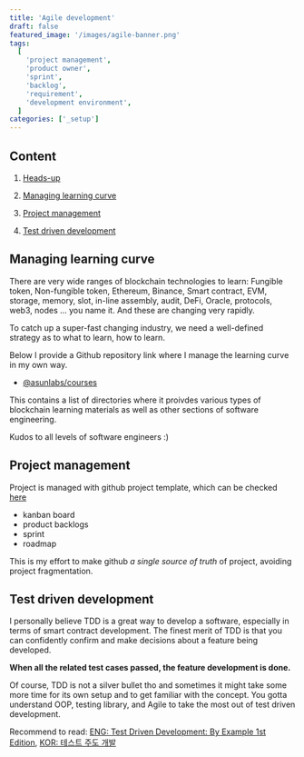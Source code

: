 ```yaml
---
title: 'Agile development'
draft: false
featured_image: '/images/agile-banner.png'
tags:
  [
    'project management',
    'product owner',
    'sprint',
    'backlog',
    'requirement',
    'development environment',
  ]
categories: ['_setup']
---
```


## Content

1. [Heads-up](#heads-up)

1. [Managing learning curve](#managing-learning-curve)

1. [Project management](#project-management)

1. [Test driven development](#test-driven-development)

## Managing learning curve

There are very wide ranges of blockchain technologies to learn: Fungible token, Non-fungible token, Ethereum, Binance, Smart contract,
EVM, storage, memory, slot, in-line assembly, audit, DeFi, Oracle, protocols, web3, nodes ... you name it. And these are changing very rapidly.

To catch up a super-fast changing industry, we need a well-defined strategy as to what to learn, how to learn.

Below I provide a Github repository link where I manage the learning curve in my own way.

- [@asunlabs/courses](https://github.com/asunlabs/courses)

This contains a list of directories where it proivdes various types of blockchain learning materials as well as other sections of software engineering.

Kudos to all levels of software engineers :)

## Project management

Project is managed with github project template, which can be checked [here](https://github.com/orgs/asunlabs/projects/3)

- kanban board
- product backlogs
- sprint
- roadmap

This is my effort to make github _a single source of truth_ of project, avoiding project fragmentation.

## Test driven development

I personally believe TDD is a great way to develop a software, especially in terms of smart contract development. The finest merit of TDD is that you can confidently confirm and make decisions about a feature being developed.

**When all the related test cases passed, the feature development is done.**

Of course, TDD is not a silver bullet tho and sometimes it might take some more time for its own setup and to get familiar with the concept. You gotta understand OOP, testing library, and Agile to take the most out of test driven development.

Recommend to read: [ENG: Test Driven Development: By Example 1st Edition](https://www.amazon.com/Test-Driven-Development-Kent-Beck/dp/0321146530), [KOR: 테스트 주도 개발](https://book.interpark.com/product/BookDisplay.do?_method=detail&sc.prdNo=214078987&gclid=CjwKCAjwsMGYBhAEEiwAGUXJafsgZRaNaFkGrI7bX9ZSQIVAjKwX30-eSFm9VC5HRvgjm-07rzsF5xoCLBIQAvD_BwE)
